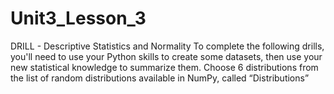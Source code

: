 # Unit3_Lesson_3
DRILL - Descriptive Statistics and Normality
To complete the following drills, you'll need to use your Python skills to create some datasets, then use your new statistical knowledge to summarize them. Choose 6 distributions from the list of random distributions available in NumPy, called “Distributions”
